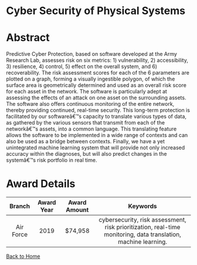 
Cyber Security of Physical Systems
==================================

# Abstract


Predictive Cyber Protection, based on software developed at the Army Research Lab, assesses risk on six metrics: 1) vulnerability, 2) accessibility, 3) resilience, 4) control, 5) effect on the overall system, and 6) recoverability. The risk assessment scores for each of the 6 parameters are plotted on a graph, forming a visually ingestible polygon, of which the surface area is geometrically determined and used as an overall risk score for each asset in the network. The software is particularly adept at assessing the effects of an attack on one asset on the surrounding assets. The software also offers continuous monitoring of the entire network, thereby providing continued, real-time security. This long-term protection is facilitated by our softwareâ€™s capacity to translate various types of data, as gathered by the various sensors that transmit from each of the networkâ€™s assets, into a common language. This translating feature allows the software to be implemented in a wide range of contexts and can also be used as a bridge between contexts. Finally, we have a yet unintegrated machine learning system that will provide not only increased accuracy within the diagnoses, but will also predict changes in the systemâ€™s risk portfolio in real time.  

# Award Details

|Branch|Award Year|Award Amount|Keywords|
| :---: | :---: | :---: | :---: |
|Air Force|2019|$74,958|cybersecurity, risk assessment, risk prioritization, real-time monitoring, data translation, machine learning.|
  
  


[Back to Home](https://github.com/chrischow/dod_sbir_awards/DJ/#1452)